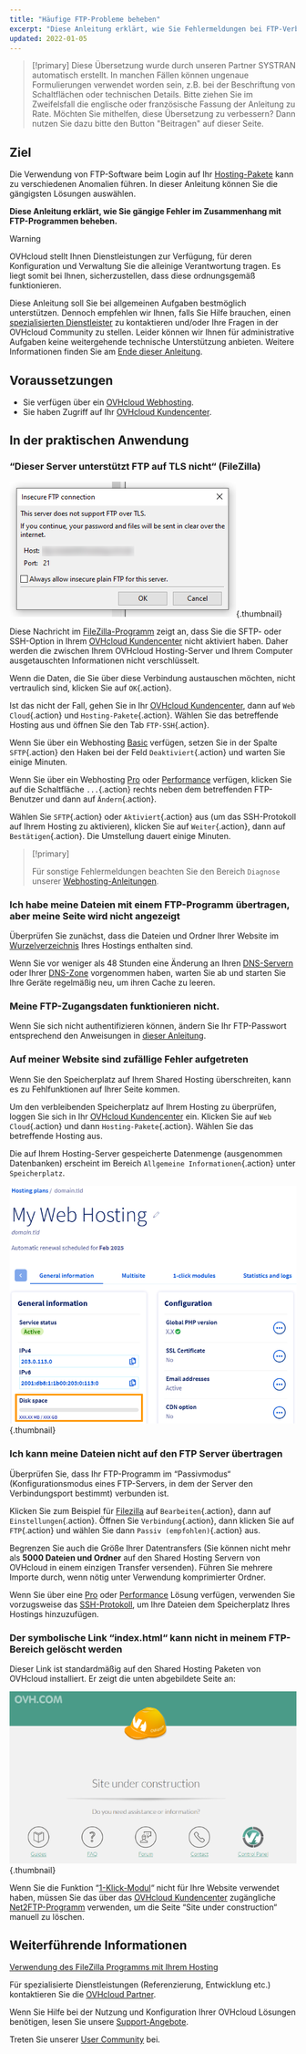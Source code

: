 ```yaml
---
title: "Häufige FTP-Probleme beheben"
excerpt: "Diese Anleitung erklärt, wie Sie Fehlermeldungen bei FTP-Verbindungen beheben"
updated: 2022-01-05
---
```


> [!primary]
> Diese Übersetzung wurde durch unseren Partner SYSTRAN automatisch erstellt. In manchen Fällen können ungenaue Formulierungen verwendet worden sein, z.B. bei der Beschriftung von Schaltflächen oder technischen Details. Bitte ziehen Sie im Zweifelsfall die englische oder französische Fassung der Anleitung zu Rate. Möchten Sie mithelfen, diese Übersetzung zu verbessern? Dann nutzen Sie dazu bitte den Button "Beitragen" auf dieser Seite.
>

## Ziel 

Die Verwendung von FTP-Software beim Login auf Ihr [Hosting-Pakete](/links/web/hosting) kann zu verschiedenen Anomalien führen. In dieser Anleitung können Sie die gängigsten Lösungen auswählen.

**Diese Anleitung erklärt, wie Sie gängige Fehler im Zusammenhang mit FTP-Programmen beheben.**

> [!warning]
> OVHcloud stellt Ihnen Dienstleistungen zur Verfügung, für deren Konfiguration und Verwaltung Sie die alleinige Verantwortung tragen. Es liegt somit bei Ihnen, sicherzustellen, dass diese ordnungsgemäß funktionieren.
> 
> Diese Anleitung soll Sie bei allgemeinen Aufgaben bestmöglich unterstützen. Dennoch empfehlen wir Ihnen, falls Sie Hilfe brauchen, einen [spezialisierten Dienstleister](/links/partner) zu kontaktieren und/oder Ihre Fragen in der OVHcloud Community zu stellen. Leider können wir Ihnen für administrative Aufgaben keine weitergehende technische Unterstützung anbieten. Weitere Informationen finden Sie am [Ende dieser Anleitung](#go-further).
>

## Voraussetzungen

- Sie verfügen über ein [OVHcloud Webhosting](/links/web/hosting).
- Sie haben Zugriff auf Ihr [OVHcloud Kundencenter](/links/manager).

## In der praktischen Anwendung

### “Dieser Server unterstützt FTP auf TLS nicht“ (FileZilla)

![doesnt-support-ftp-on-tls](/pages/assets/screens/other/web-tools/filezilla/doesnt-support-ftp-on-tls.png){.thumbnail}

Diese Nachricht im [FileZilla-Programm](/pages/web_cloud/web_hosting/ftp_filezilla_user_guide) zeigt an, dass Sie die SFTP- oder SSH-Option in Ihrem [OVHcloud Kundencenter](/links/manager) nicht aktiviert haben. Daher werden die zwischen Ihrem OVHcloud Hosting-Server und Ihrem Computer ausgetauschten Informationen nicht verschlüsselt.

Wenn die Daten, die Sie über diese Verbindung austauschen möchten, nicht vertraulich sind, klicken Sie auf `OK`{.action}.

Ist das nicht der Fall, gehen Sie in Ihr [OVHcloud Kundencenter](/links/manager), dann auf `Web Cloud`{.action} und `Hosting-Pakete`{.action}. Wählen Sie das betreffende Hosting aus und öffnen Sie den Tab `FTP-SSH`{.action}.

Wenn Sie über ein Webhosting [Basic](/links/web/hosting-personal-offer) verfügen, setzen Sie in der Spalte `SFTP`{.action} den Haken bei der Feld `Deaktiviert`{.action} und warten Sie einige Minuten.

Wenn Sie über ein Webhosting [Pro](/links/web/hosting-professional-offer) oder [Performance](/links/web/hosting-performance-offer) verfügen, klicken Sie auf die Schaltfläche `...`{.action} rechts neben dem betreffenden FTP-Benutzer und dann auf `Ändern`{.action}.

Wählen Sie `SFTP`{.action} oder `Aktiviert`{.action} aus (um das SSH-Protokoll auf Ihrem Hosting zu aktivieren), klicken Sie auf `Weiter`{.action}, dann auf `Bestätigen`{.action}. Die Umstellung dauert einige Minuten.

> [!primary]
>
> Für sonstige Fehlermeldungen beachten Sie den Bereich `Diagnose` unserer [Webhosting-Anleitungen](/products/web-cloud-hosting).
>

### Ich habe meine Dateien mit einem FTP-Programm übertragen, aber meine Seite wird nicht angezeigt

Überprüfen Sie zunächst, dass die Dateien und Ordner Ihrer Website im [Wurzelverzeichnis](/pages/web_cloud/web_hosting/hosting_how_to_get_my_website_online#3-dateien-auf-ihren-speicherplatz-hochladen) Ihres Hostings enthalten sind.

Wenn Sie vor weniger als 48 Stunden eine Änderung an Ihren [DNS-Servern](/pages/web_cloud/domains/dns_server_edit) oder Ihrer [DNS-Zone](/pages/web_cloud/domains/dns_zone_edit) vorgenommen haben, warten Sie ab und starten Sie Ihre Geräte regelmäßig neu, um ihren Cache zu leeren.

### Meine FTP-Zugangsdaten funktionieren nicht.

Wenn Sie sich nicht authentifizieren können, ändern Sie Ihr FTP-Passwort entsprechend den Anweisungen in [dieser Anleitung](/pages/web_cloud/web_hosting/ftp_change_password).

### Auf meiner Website sind zufällige Fehler aufgetreten

Wenn Sie den Speicherplatz auf Ihrem Shared Hosting überschreiten, kann es zu Fehlfunktionen auf Ihrer Seite kommen.

Um den verbleibenden Speicherplatz auf Ihrem Hosting zu überprüfen, loggen Sie sich in Ihr [OVHcloud Kundencenter](/links/manager) ein. Klicken Sie auf `Web Cloud`{.action} und dann `Hosting-Pakete`{.action}. Wählen Sie das betreffende Hosting aus.

Die auf Ihrem Hosting-Server gespeicherte Datenmenge (ausgenommen Datenbanken) erscheint im Bereich `Allgemeine Informationen`{.action} unter `Speicherplatz`.

![disk_space](/pages/assets/screens/control_panel/product-selection/web-cloud/web-hosting/general-information/find-disk-space.png){.thumbnail}

### Ich kann meine Dateien nicht auf den FTP Server übertragen

Überprüfen Sie, dass Ihr FTP-Programm im “Passivmodus“ (Konfigurationsmodus eines FTP-Servers, in dem der Server den Verbindungsport bestimmt) verbunden ist.

Klicken Sie zum Beispiel für [Filezilla](/pages/web_cloud/web_hosting/ftp_filezilla_user_guide) auf `Bearbeiten`{.action}, dann auf `Einstellungen`{.action}. Öffnen Sie `Verbindung`{.action}, dann klicken Sie auf `FTP`{.action} und wählen Sie dann `Passiv (empfohlen)`{.action} aus.

Begrenzen Sie auch die Größe Ihrer Datentransfers (Sie können nicht mehr als **5000 Dateien und Ordner** auf den Shared Hosting Servern von OVHcloud in einem einzigen Transfer versenden). Führen Sie mehrere Importe durch, wenn nötig unter Verwendung komprimierter Ordner.

Wenn Sie über eine [Pro](/links/web/hosting-professional-offer) oder [Performance](/links/web/hosting-performance-offer) Lösung verfügen, verwenden Sie vorzugsweise das [SSH-Protokoll](/pages/web_cloud/web_hosting/ssh_on_webhosting), um Ihre Dateien dem Speicherplatz Ihres Hostings hinzuzufügen.

### Der symbolische Link “index.html“ kann nicht in meinem FTP-Bereich gelöscht werden

Dieser Link ist standardmäßig auf den Shared Hosting Paketen von OVHcloud installiert. Er zeigt die unten abgebildete Seite an:

![site-under-construction](/pages/assets/screens/other/browsers/errors/site-under-construction.png){.thumbnail}

Wenn Sie die Funktion “[1-Klick-Modul](/pages/web_cloud/web_hosting/cms_install_1_click_modules)“ nicht für Ihre Website verwendet haben, müssen Sie das über das [OVHcloud Kundencenter](/links/manager) zugängliche [Net2FTP-Programm](/pages/web_cloud/web_hosting/ftp_connection#1-via-ftp-explorer-verbinden) verwenden, um die Seite “Site under construction“ manuell zu löschen.

## Weiterführende Informationen <a name="go-further"></a>

[Verwendung des FileZilla Programms mit Ihrem Hosting](/pages/web_cloud/web_hosting/ftp_filezilla_user_guide)

Für spezialisierte Dienstleistungen (Referenzierung, Entwicklung etc.) kontaktieren Sie die [OVHcloud Partner](/links/partner).

Wenn Sie Hilfe bei der Nutzung und Konfiguration Ihrer OVHcloud Lösungen benötigen, lesen Sie unsere [Support-Angebote](/links/support).

Treten Sie unserer [User Community](/links/community) bei.